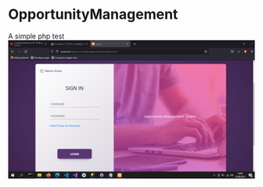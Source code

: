 # OpportunityManagement
A simple php test
![Login-Page](https://github.com/MarichTech/OpportunityManagement/blob/main/screenshots/screen1.PNG)


